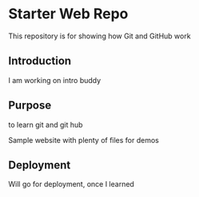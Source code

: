 # Starter Web Repo

This repository is for showing how Git and GitHub work

## Introduction
I am working on intro buddy

## Purpose
to learn git and git hub

Sample website with plenty of files for demos

## Deployment
Will go for deployment, once I learned